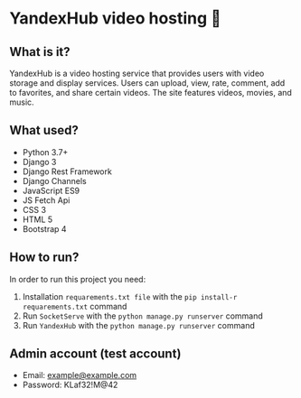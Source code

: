# YandexHub video hosting 👻

## What is it?
YandexHub is a video hosting service that provides users with video storage and display services. Users
can upload, view, rate, comment, add to favorites, and share certain
videos. The site features videos, movies, and music.

## What used?
* Python 3.7+
* Django 3
* Django Rest Framework
* Django Channels
* JavaScript ES9
* JS Fetch Api
* CSS 3
* HTML 5
* Bootstrap 4

## How to run?
In order to run this project you need:
1) Installation `requarements.txt file` with the `pip install-r requarements.txt` command
2) Run `SocketServe` with the `python manage.py runserver` command
3) Run `YandexHub` with the `python manage.py runserver` command


## Admin account (test account)
* Email: example@example.com
* Password: KLaf32!M@42
